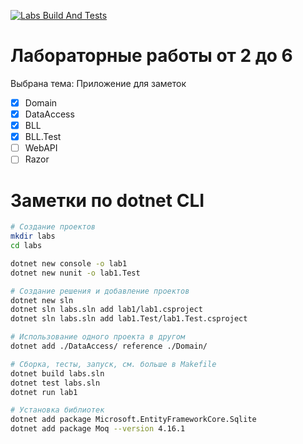 [![Labs Build And Tests](https://github.com/bahioganns/Dot_Net_labs/actions/workflows/dotnet.yml/badge.svg?branch=cuamckuu_lab2)](https://github.com/bahioganns/Dot_Net_labs/actions/workflows/dotnet.yml)

# Лабораторные работы от 2 до 6

Выбрана тема: Приложение для заметок

- [X] Domain
- [X] DataAccess
- [X] BLL
- [X] BLL.Test
- [ ] WebAPI
- [ ] Razor

# Заметки по dotnet CLI

```bash
# Создание проектов
mkdir labs
cd labs

dotnet new console -o lab1
dotnet new nunit -o lab1.Test

# Создание решения и добавление проектов
dotnet new sln
dotnet sln labs.sln add lab1/lab1.csproject
dotnet sln labs.sln add lab1.Test/lab1.Test.csproject

# Использование одного проекта в другом
dotnet add ./DataAccess/ reference ./Domain/

# Cборка, тесты, запуск, см. больше в Makefile
dotnet build labs.sln
dotnet test labs.sln
dotnet run lab1

# Установка библиотек
dotnet add package Microsoft.EntityFrameworkCore.Sqlite
dotnet add package Moq --version 4.16.1
```
